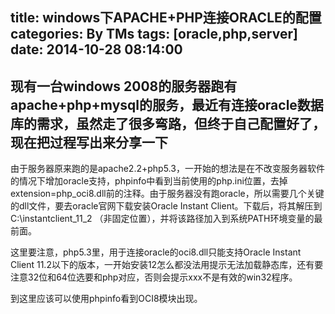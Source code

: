 title: windows下APACHE+PHP连接ORACLE的配置
categories: By TMs
tags: [oracle,php,server]
date: 2014-10-28 08:14:00
---

现有一台windows 2008的服务器跑有apache+php+mysql的服务，最近有连接oracle数据库的需求，虽然走了很多弯路，但终于自己配置好了，现在把过程写出来分享一下
----------
由于服务器原来跑的是apache2.2+php5.3，一开始的想法是在不改变服务器软件的情况下增加oracle支持，phpinfo中看到当前使用的php.ini位置，去掉extension=php_oci8.dll前的注释。由于服务器没有跑oracle，所以需要几个关键的dll文件，要去oracle官网下载安装Oracle Instant Client。下载后，将其解压到C:\instantclient_11_2 （非固定位置），并将该路径加入到系统PATH环境变量的最前面。

这里要注意，php5.3里，用于连接oracle的oci8.dll只能支持Oracle Instant Client 11.2以下的版本，一开始安装12怎么都没法用提示无法加载静态库，还有要注意32位和64位选要和php对应，否则会提示xxx不是有效的win32程序。


到这里应该可以使用phpinfo看到OCI8模块出现。

